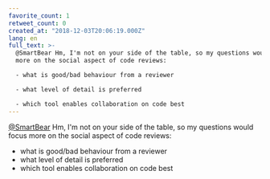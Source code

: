 ```yaml
---
favorite_count: 1
retweet_count: 0
created_at: "2018-12-03T20:06:19.000Z"
lang: en
full_text: >-
  @SmartBear Hm, I'm not on your side of the table, so my questions would focus
  more on the social aspect of code reviews:

  - what is good/bad behaviour from a reviewer

  - what level of detail is preferred

  - which tool enables collaboration on code best
---
```


[@SmartBear](https://twitter.com/SmartBear) Hm, I'm not on your side of the
table, so my questions would focus more on the social aspect of code reviews:

- what is good/bad behaviour from a reviewer
- what level of detail is preferred
- which tool enables collaboration on code best
